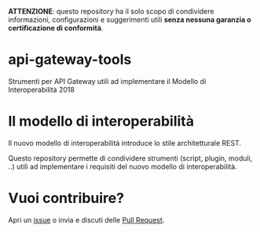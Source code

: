 **ATTENZIONE**: questo repository ha il solo scopo di condividere informazioni, configurazioni e suggerimenti utili **senza nessuna garanzia o certificazione di conformità**.


# api-gateway-tools
Strumenti per API Gateway utili ad implementare il Modello di Interoperabilità 2018

# Il modello di interoperabilità
Il nuovo modello di interoperabilità introduce lo stile architetturale REST.

Questo repository permette di condividere strumenti (script, plugin, moduli, ..) utili ad implementare
i requisiti del nuovo modello di interoperabilità.

# Vuoi contribuire?
Apri un [issue](https://github.com/teamdigitale/api-gateway-tools/issues) o invia e discuti delle [Pull Request](
https://github.com/teamdigitale/api-gateway-tools/pulls).
